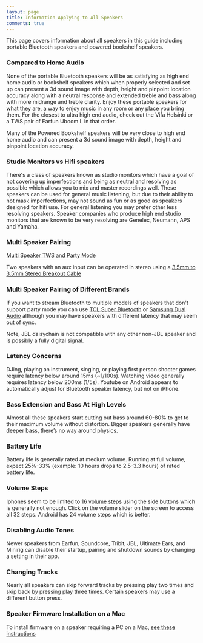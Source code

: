 ```yaml
---
layout: page
title: Information Applying to All Speakers
comments: true
---
```


This page covers information about all speakers in this guide including portable Bluetooth speakers and powered bookshelf speakers.

### Compared to Home Audio

None of the portable Bluetooth speakers will be as satisfying as high end home audio or bookshelf speakers which when properly selected and set up can present a 3d sound image with depth, height and pinpoint location accuracy along with a neutral response and extended treble and bass along with more midrange and treble clarity. Enjoy these portable speakers for what they are, a way to enjoy music in any room or any place you bring them. For the closest to ultra high end audio, check out the Vifa Helsinki or a TWS pair of Earfun Uboom L in that order.

Many of the Powered Bookshelf speakers will be very close to high end home audio and can present a 3d sound image with depth, height and pinpoint location accuracy.

### Studio Monitors vs Hifi speakers

There's a class of speakers known as studio monitors which have a goal of not covering up imperfections and being as neutral and resolving as possible which allows you to mix and master recordings well. These speakers can be used for general music listening, but due to their ability to not mask imperfections, may not sound as fun or as good as speakers designed for hifi use. For general listening you may prefer other less resolving speakers. Speaker companies who produce high end studio monitors that are known to be very resolving are Genelec, Neumann, APS and Yamaha.

### Multi Speaker Pairing

[Multi Speaker TWS and Party Mode](/tws-party-mode/)

Two speakers with an aux input can be operated in stereo using a [3.5mm to 3.5mm Stereo Breakout Cable](https://www.amazon.com/s?k=Hosa+YMM-261&crid=22IKQQ8OXJCZV&sprefix=hosa+ymm-261%2Caps%2C224&linkCode=ll2&tag=rankingspea01-20&linkId=38852c722042ef50eec0d901022c42f1&language=en_US&ref_=as_li_ss_tl)

### Multi Speaker Pairing of Different Brands

If you want to stream Bluetooth to multiple models of speakers that don't support party mode you can use [TCL Super Bluetooth](https://www.androidcentral.com/tcl-20s-and-tcl-20-se-review) or [Samsung Dual Audio](https://www.samsung.com/latin_en/support/mobile-devices/how-can-i-use-dual-audio-to-share-media-on-multiple-devices/) although you may have speakers with different latency that may seem out of sync.

Note, JBL daisychain is not compatible with any other non-JBL speaker and is possibly a fully digital signal.

### Latency Concerns

DJing, playing an instrument, singing, or playing first person shooter games require latency below around 15ms (~1/100s). Watching video generally requires latency below 200ms (1/5s). Youtube on Android appears to automatically adjust for Bluetooth speaker latency, but not on iPhone.

### Bass Extension and Bass At High Levels

Almost all these speakers start cutting out bass around 60-80% to get to their maximum volume without distortion. Bigger speakers generally have deeper bass, there’s no way around physics.

### Battery Life

Battery life is generally rated at medium volume. Running at full volume, expect 25%-33% (example: 10 hours drops to 2.5-3.3 hours) of rated battery life.

### Volume Steps

Iphones seem to be limited to [16 volume steps](https://www.reddit.com/r/iOSBeta/comments/cn904f/feature_the_volume_control_is_back_to_16_levels/) using the side buttons which is generally not enough. Click on the volume slider on the screen to access all 32 steps. Android has 24 volume steps which is better.

### Disabling Audio Tones

Newer speakers from Earfun, Soundcore, Tribit, JBL, Ultimate Ears, and Minirig can disable their startup, pairing and shutdown sounds by changing a setting in their app.

### Changing Tracks

Nearly all speakers can skip forward tracks by pressing play two times and skip back by pressing play three times. Certain speakers may use a different button press.

### Speaker Firmware Installation on a Mac

To install firmware on a speaker requiring a PC on a Mac, [see these instructions](https://www.reddit.com/r/Bluetooth_Speakers/comments/17slpcs/guide_downgrading_earfun_uboom_l_to_oluvs/)
